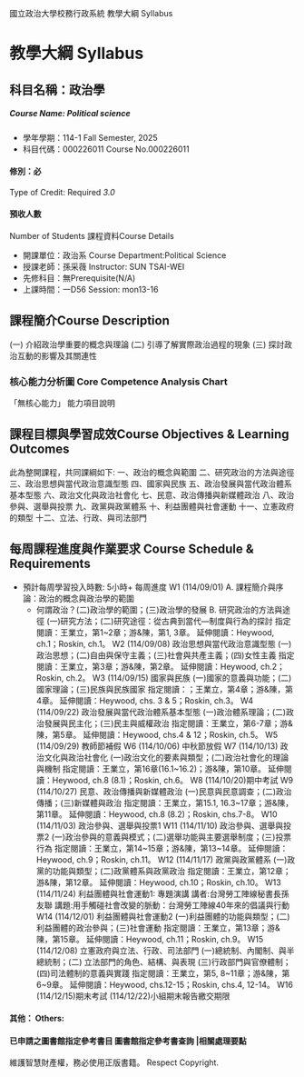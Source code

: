 國立政治大學校務行政系統 教學大綱 Syllabus
# 教學大綱 Syllabus
##  科目名稱：政治學
#####  Course Name: Political science
  * 學年學期：114-1 Fall Semester, 2025 
  * 科目代碼：000226011 Course No.000226011
#### 修別：必
Type of Credit: Required 
_3.0_
#### 預收人數
Number of Students
課程資料Course Details
  * 開課單位：政治系 Course Department:Political Science 
  * 授課老師：孫采薇 Instructor: SUN TSAI-WEI 
  * 先修科目：無Prerequisite(N/A)
  * 上課時間：一D56 Session: mon13-16
##  課程簡介Course Description
(一) 介紹政治學重要的概念與理論 
(二) 引導了解實際政治過程的現象 
(三) 探討政治互動的影響及其關連性
###  核心能力分析圖 Core Competence Analysis Chart
「無核心能力」 
能力項目說明
##  課程目標與學習成效Course Objectives & Learning Outcomes 
此為整開課程，共同課綱如下:
一、政治的概念與範圍
二、研究政治的方法與途徑
三、政治思想與當代政治意識型態
四、國家與民族
五、政治發展與當代政治體系基本型態 
六、政治文化與政治社會化
七、民意、政治傳播與新媒體政治
八、政治參與、選舉與投票
九、政黨與政黨體系 
十、利益團體與社會運動
十一、立憲政府的類型
十二、立法、行政、與司法部門
##  每周課程進度與作業要求 Course Schedule & Requirements
* 預計每周學習投入時數: 5小時+
每周進度
W1 (114/09/01) A. 課程簡介與序論：政治的概念與政治學的範圍
  * 何謂政治？(二)政治學的範圍；(三)政治學的發展
B. 研究政治的方法與途徑
(一)研究方法；(二)研究途徑：從古典到當代—制度與行為的探討
指定閱讀：王業立，第1~2章；游&陳，第1, 3章。
延伸閱讀：Heywood, ch.1；Roskin, ch.1。
W2 (114/09/08) 政治思想與當代政治意識型態
(一)政治思想；(二)自由與保守主義；(三)社會與共產主義；(四)女性主義
指定閱讀：王業立，第3章；游&陳，第2章。
延伸閱讀：Heywood, ch.2；Roskin, ch.2。
W3 (114/09/15) 國家與民族
(一)國家的意義與功能；(二)國家理論；(三)民族與民族國家
指定閱讀：；王業立，第4章；游&陳，第4章。
延伸閱讀：Heywood, chs. 3 & 5；Roskin, ch.3。
W4 (114/09/22) 政治發展與當代政治體系基本型態
(一)政治體系理論；(二)政治發展與民主化；(三)民主與威權政治
指定閱讀：王業立，第6-7章；游&陳，第5章。
延伸閱讀：Heywood, chs.4 & 12；Roskin, ch.5。
W5 (114/09/29) 教師節補假
W6 (114/10/06) 中秋節放假
W7 (114/10/13) 政治文化與政治社會化
(一)政治文化的要素與類型；(二)政治社會化的理論與機制
指定閱讀：王業立，第16章(16.1~16.2)；游&陳，第10章。
延伸閱讀：Heywood, ch.8 (8.1)；Roskin, ch.6。
W8 (114/10/20)期中考試
W9 (114/10/27) 民意、政治傳播與新媒體政治
(一)民意與民意調查；(二)政治傳播；(三)新媒體與政治
指定閱讀：王業立，第15.1, 16.3~17章；游&陳，第11章。
延伸閱讀：Heywood, ch.8 (8.2)；Roskin, chs.7-8。
W10 (114/11/03) 政治參與、選舉與投票1
W11 (114/11/10) 政治參與、選舉與投票2
(一)政治參與的意義與模式；(二)選舉功能與主要選舉制度；(三)投票行為
指定閱讀：王業立，第14~15章；游&陳，第13~14章。
延伸閱讀：Heywood, ch.9；Roskin, ch.11。
W12 (114/11/17) 政黨與政黨體系
(一)政黨的功能與類型；(二)政黨體系與政黨政治
指定閱讀：王業立，第12章；游&陳，第12章。
延伸閱讀：Heywood, ch.10；Roskin, ch.10。
W13 (114/11/24) 利益團體與社會運動1: 專題演講
講者:台灣勞工陣線秘書長孫友聯
講題:用手觸碰社會改變的脈動：台灣勞工陣線40年來的倡議與行動
W14 (114/12/01) 利益團體與社會運動2
(一)利益團體的功能與類型；(二)利益團體的政治參與；(三)社會運動
指定閱讀：王業立，第13章；游&陳，第15章。
延伸閱讀：Heywood, ch.11；Roskin, ch.9。
W15 (114/12/08) 立憲政府與立法、行政、司法部門
(一)總統制、內閣制、與半總統制；(二) 立法部門的角色、結構、與表現
(三)行政部門與官僚體制；(四)司法體制的意義與實踐
指定閱讀：王業立，第5, 8~11章；游&陳，第6~9章。
延伸閱讀：Heywood, chs.12-15；Roskin, chs.4, 12-14。
W16 (114/12/15)期末考試
(114/12/22)小組期末報告繳交期限
####  其他： Others:
####  已申請之圖書館指定參考書目  圖書館指定參考書查詢 |相關處理要點
維護智慧財產權，務必使用正版書籍。 Respect Copyright.